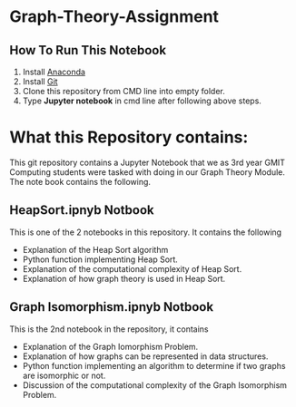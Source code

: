 # Graph-Theory-Assignment
## How To Run This Notebook 
  
  1. Install [Anaconda](https://www.anaconda.com/products/distribution)
  2. Install [Git](https://github.com/git-guides/install-git)
  3. Clone this repository from CMD line into empty folder.
  4. Type __Jupyter notebook__ in cmd line after following above steps.
  
# What this Repository contains:
This git repository contains a Jupyter Notebook that we as 3rd year GMIT Computing students were tasked with doing in our Graph Theory Module.
The note book contains the following.

## HeapSort.ipnyb Notbook
This is one of the 2 notebooks in this repository. It contains the following

  * Explanation of the Heap Sort algorithm
  *  Python function implementing Heap Sort.
  *  Explanation of the computational complexity of Heap Sort.
  *  Explanation of how graph theory is used in Heap Sort.

## Graph Isomorphism.ipnyb Notbook
This is the 2nd notebook in the repository, it contains

  *  Explanation of the Graph Iomorphism Problem.
  *  Explanation of how graphs can be represented in data structures.
  *  Python function implementing an algorithm to determine if two graphs are isomorphic or not.
  *  Discussion of the computational complexity of the Graph Isomorphism Problem.
